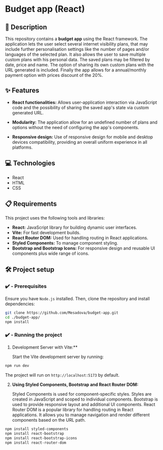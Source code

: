 # Budget app (React)

## 📄 Description

This repository contains a **budget app** using the React framework. The application lets the user select several internet visibility plans, that may include further personalisation settings like the number of pages and/or languages of the selected plan. It also allows the user to save multiple custom plans with his personal data. The saved plans may be filtered by date, price and name. The option of sharing its own custom plans with the URL generated is included. Finally the app allows for a annual/monthly payment option with prices discount of the 20%.

## ✨ Features

- **React functionalities:** Allows user-application interaction via JavaScript code and the possibility of sharing the saved app's state via custom generated URL.

- **Modularity:** The application allow for an undefined number of plans and options without the need of configuring the app's components.

- **Responsive design:** Use of responsive design for mobile and desktop devices compatibility, providing an overall uniform experience in all platforms.

## 💻 Technologies

- React
- HTML
- CSS

## 📋 Requirements

This project uses the following tools and libraries:

- **React:** JavaScript library for building dynamic user interfaces.
- **Vite:** For fast development builds.
- **React Router DOM:** Used for handling routing in React applications.
- **Styled Components:** To manage component styling.
- **Bootstrap and Bootstrap Icons:** For responsive design and reusable UI components plus wide range of icons.

## 🛠️ Project setup

### ✔️ - Prerequisites

Ensure you have `Node.js` installed. Then, clone the repository and install dependencies:

```bash
git clone https://github.com/Mesadova/budget-app.git
cd ./budget-app/
npm install
```

### ✔️ - Running the project

1. Development Server with Vite:** 

    Start the Vite development server by running:

```bash
npm run dev
```

The project will run on `http://localhost:5173` by default.

2. **Using Styled Components, Bootstrap and React Router DOM:**

    Styled Components is used for component-specific styles. Styles are created in JavaScript and scoped to individual components.
    Bootstrap is used to provide responsive layout and additional UI components.
    React Router DOM is a popular library for handling routing in React applications. It allows you to manage navigation and render different components based on the URL path.

```bash
npm install styled-components
npm install react-bootstrap
npm install react-bootstrap-icons
npm install react-router-dom
```

